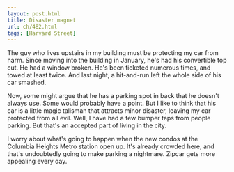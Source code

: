 ```yaml
---
layout: post.html
title: Disaster magnet
url: ch/482.html
tags: [Harvard Street]
---
```

The guy who lives upstairs in my building must be protecting my car from harm. Since moving into the building in January, he's had his convertible top cut. He had a window broken. He's been ticketed numerous times, and towed at least twice. And last night, a hit-and-run left the whole side of his car smashed. 

Now, some might argue that he has a parking spot in back that he doesn't always use. Some would probably have a point. But I like to think that his car is a little magic talisman that attracts minor disaster, leaving my car protected from all evil. Well, I have had a few bumper taps from people parking. But that's an accepted part of living in the city.

I worry about what's going to happen when the new condos at the Columbia Heights Metro station open up. It's already crowded here, and that's undoubtedly going to make parking a nightmare. Zipcar gets more appealing every day.
